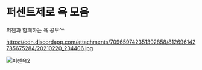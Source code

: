 # 퍼센트제로 욕 모음

퍼젠과 함께하는 욕 공부^^

https://cdn.discordapp.com/attachments/709659742351392858/812696142785675284/20210220_234406.jpg

![퍼젠욕2](https://github.com/MisileLab/Percentzerojustjammin/blob/main/1.JPG)
